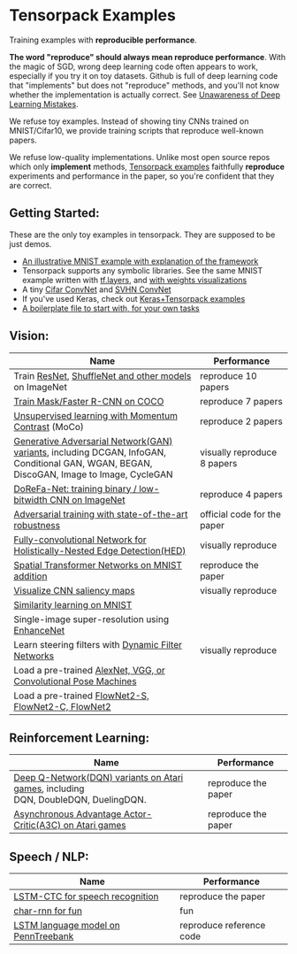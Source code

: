 
# Tensorpack Examples

Training examples with __reproducible performance__.

__The word "reproduce" should always mean reproduce performance__.
With the magic of SGD, wrong deep learning code often appears to work, especially if you try it on toy datasets.
Github is full of deep learning code that "implements" but does not "reproduce"
methods, and you'll not know whether the implementation is actually correct.
See [Unawareness of Deep Learning Mistakes](https://medium.com/@ppwwyyxx/unawareness-of-deep-learning-mistakes-d5b5774da0ba).

We refuse toy examples.
Instead of showing tiny CNNs trained on MNIST/Cifar10,
we provide training scripts that reproduce well-known papers.

We refuse low-quality implementations.
Unlike most open source repos which only __implement__ methods,
[Tensorpack examples](examples) faithfully __reproduce__
experiments and performance in the paper,
so you're confident that they are correct.


## Getting Started:
These are the only toy examples in tensorpack. They are supposed to be just demos.
+ [An illustrative MNIST example with explanation of the framework](basics/mnist-convnet.py)
+ Tensorpack supports any symbolic libraries. See the same MNIST example written with [tf.layers](basics/mnist-tflayers.py), and [with weights visualizations](basics/mnist-visualizations.py)
+ A tiny [Cifar ConvNet](basics/cifar-convnet.py) and [SVHN ConvNet](basics/svhn-digit-convnet.py)
+ If you've used Keras, check out [Keras+Tensorpack examples](keras)
+ [A boilerplate file to start with, for your own tasks](boilerplate.py)

## Vision:
| Name                                                                                                                                                  | Performance                 |
| ---                                                                                                                                                   | ---                         |
| Train [ResNet](ResNet), [ShuffleNet and other models](ImageNetModels) on ImageNet                                                                     | reproduce 10 papers         |
| [Train Mask/Faster R-CNN on COCO](FasterRCNN)                                                                                                         | reproduce 7 papers          |
| [Unsupervised learning with Momentum Contrast](https://github.com/ppwwyyxx/moco.tensorflow) (MoCo)                                                    | reproduce 2 papers          |
| [Generative Adversarial Network(GAN) variants](GAN), including DCGAN, InfoGAN, <br/> Conditional GAN, WGAN, BEGAN, DiscoGAN, Image to Image, CycleGAN | visually reproduce 8 papers |
| [DoReFa-Net: training binary / low-bitwidth CNN on ImageNet](DoReFa-Net)                                                                              | reproduce 4 papers          |
| [Adversarial training with state-of-the-art robustness](https://github.com/facebookresearch/ImageNet-Adversarial-Training)                            | official code for the paper |
| [Fully-convolutional Network for Holistically-Nested Edge Detection(HED)](HED)                                                                        | visually reproduce          |
| [Spatial Transformer Networks on MNIST addition](SpatialTransformer)                                                                                  | reproduce the paper         |
| [Visualize CNN saliency maps](Saliency)                                                                                                               | visually reproduce          |
| [Similarity learning on MNIST](SimilarityLearning)                                                                                                    |                             |
| Single-image super-resolution using [EnhanceNet](SuperResolution)                                                                                     |                             |
| Learn steering filters with [Dynamic Filter Networks](DynamicFilterNetwork)                                                                           | visually reproduce          |
| Load a pre-trained [AlexNet, VGG, or Convolutional Pose Machines](CaffeModels)                                                                        |                             |
| Load a pre-trained [FlowNet2-S, FlowNet2-C, FlowNet2](OpticalFlow)                                                                                    |                             |

## Reinforcement Learning:
| Name                                                                                                     | Performance         |
| ---                                                                                                      | ---                 |
| [Deep Q-Network(DQN) variants on Atari games](DeepQNetwork), including <br/> DQN, DoubleDQN, DuelingDQN. | reproduce the paper |
| [Asynchronous Advantage Actor-Critic(A3C) on Atari games](A3C-Gym)                                       | reproduce the paper |

## Speech / NLP:
| Name                                                | Performance              |
| ---                                                 | ---                      |
| [LSTM-CTC for speech recognition](CTC-TIMIT)        | reproduce the paper      |
| [char-rnn for fun](Char-RNN)                        | fun                      |
| [LSTM language model on PennTreebank](PennTreebank) | reproduce reference code |
